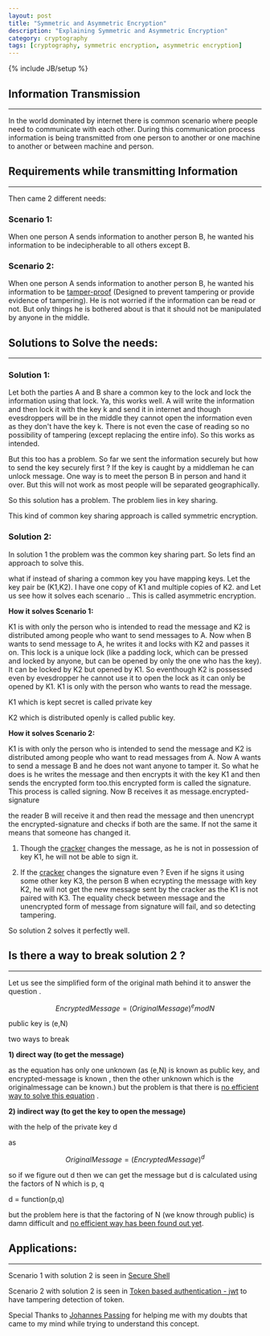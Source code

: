 ```yaml
---
layout: post
title: "Symmetric and Asymmetric Encryption"
description: "Explaining Symmetric and Asymmetric Encryption"
category: cryptography
tags: [cryptography, symmetric encryption, asymmetric encryption]
---
```

{% include JB/setup %}


## Information Transmission

***

In the world dominated by internet there is common scenario where people need to communicate with each other.
During this communication process information is being transmitted from one person to another or one machine to another or between
machine and person. 

## Requirements while transmitting Information

***

Then came 2 different needs:

### Scenario 1:

When one person A sends information to another person B, he wanted his information to be indecipherable to all others except B.

### Scenario 2:

When one person A sends information to another person B, he wanted his information to be 
[tamper-proof](http://www.thefreedictionary.com/tamperproof) (Designed to prevent tampering or provide evidence of tampering).
He is not worried if the information can be read or not. But only things he is bothered about is that it should not be
manipulated by anyone in the middle.


## Solutions to Solve the needs:

***

### Solution 1:

Let both the parties A and B share a common key to the lock and lock the information using that lock. Ya, this works
well. A will write the information and then lock it with the key k and send it in internet and though evesdroppers will be
in the middle they cannot open the information even as they don't have the key k. There is not even the case of reading so no
possibility of tampering (except replacing the entire info). So this works as intended.

But this too has a problem. So far we sent the information securely but how to send the key securely first ? If the key 
is caught by a middleman he can unlock message.
One way is to meet the person B in person and hand it over. But this will not work as most people will be separated
geographically. 

So this solution has a problem. The problem lies in key sharing.

This kind of common key sharing approach is called symmetric encryption.


### Solution 2:

In solution 1 the problem was the common key sharing part. So lets find an approach to solve this.

what if instead of sharing a common key you have mapping keys. Let the  key pair be (K1,K2).
I have one copy of K1 and multiple copies of K2. and  Let us see how it solves each scenario ..
This is called asymmetric encryption.


**How it solves Scenario 1:**

K1 is with only the person who is intended to read the message and K2 is distributed among people who want to 
send messages to A. Now
when B wants to send message to A, he writes it and locks with K2 and passes it on.
This lock is a unique lock (like a padding lock, which can be pressed and locked by anyone, but can be opened by only the
one who has the key). It can be locked by K2 but opened by K1. 
So eventhough K2 is possessed even by evesdropper he cannot use it to open the lock as it can only be opened by K1. K1 is only
with the person who wants to read the message.

K1 which is kept secret is called private key

K2 which is distributed openly is called public key.

**How it solves Scenario 2:**

K1 is with only the person who is intended to send the message and K2 is distributed among people who want to 
read messages from A. Now A wants to send a message B and he does not want anyone to tamper it.
So what he does is he writes the message and then encrypts it with the key K1 and then sends the encrypted form too.this encrypted
form is called the signature. This process is called signing.
Now B receives it as message.encrypted-signature

the reader B will receive it and then read the message and then unencrypt the encrypted-signature and checks if both
are the same. If not the same it means that someone has changed it.

1. Though the [cracker](http://www.pctools.com/security-news/crackers-and-hackers/) changes the message, as he 
is not in possession of key K1, he will not be able to sign it. 

2. If the [cracker](http://www.pctools.com/security-news/crackers-and-hackers/) changes the signature even ?
Even if he signs it using some other key K3, the
person B when ecrypting the message with key K2, he will not get the new message sent by the cracker as the K1 
is not paired with K3. The equality check between message and the unencrypted form of message from signature will fail,
and so detecting tampering.


So solution 2 solves it perfectly well.

## Is there a way to break solution 2 ?

***

Let us see the simplified form of the original math behind it to answer the question .

$$ EncryptedMessage = (OriginalMessage)^e mod N $$

public key is (e,N)

two ways to break

**1) direct way (to get the message)**

as the equation has only one unknown
(as (e,N) is known as public key, and encrypted-message is known , then the other unknown which is the originalmessage can be known.)
but the problem is that there is [no efficient way to solve this equation](https://en.wikipedia.org/wiki/RSA_problem) .

**2) indirect way (to get the key to open the message)**

with the help of the private key d

as 

$$ OriginalMessage = (EncryptedMessage)^d $$

so if we figure out d then we can get the message 
but d is calculated using the factors of N which is p, q

d = function(p,q)

but the problem here is that the factoring of N (we know through public)  is damn difficult and 
[no efficient way has been found out yet](https://en.wikipedia.org/wiki/Integer_factorization).


## Applications:

***

Scenario 1 with solution 2 is seen in [Secure Shell](https://en.wikipedia.org/wiki/Secure_Shell)

Scenario 2 with solution 2 is seen in [Token based authentication - jwt](https://scotch.io/tutorials/the-ins-and-outs-of-token-based-authentication) to have tampering detection of token.


Special Thanks to [Johannes Passing](https://www.linkedin.com/in/johannespassing) for helping me with my doubts that came to my mind while trying to understand this concept.
